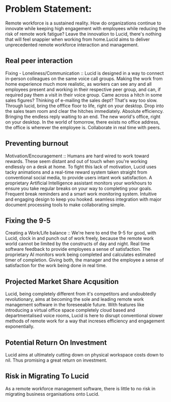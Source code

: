 <H1> Problem Statement: </H1>

Remote workforce is a sustained reality. How do organizations continue to innovate while keeping high engagement with employees while reducing the risk of remote work fatigue? Leave the innovation to Lucid, there's nothing that will feel snappier when working from home.Lucid aims to deliver unprecedented remote workforce interaction and management.


     
     
<H2> Real peer interaction </H2>
Fixing - Loneliness/Communication :: Lucid is designed in a way to connect in-person colleagues on the same voice call groups. Making the work from home experience much more realistic, as workers can see any and all employees present and working in their respective peer group, and can, if required pay them a visit in their voice group. 
Came across a hitch in some sales figures? Thinking of e-mailing the sales dept? That's way too slow. Through lucid, bring the offfice floor to life, right on your desktop. Drop into the sales team room and clear the hitches immediately. Absolute efficiency. Bringing the endless reply waiting to an end. The new world's office, right on your desktop. In the world of tomorrow, there exists no office address, the office is wherever the employee is. Collaborate in real time with peers. 
     
     
    
<H2> Preventing burnout </H2> 
Motivation/Encouragement :: Humans are hard wired to work toward rewards. These seem distant and out of touch when you're working endlessly on a desk at home. To fight this lack of motivation, Lucid uses tacky animations and a real-time reward system taken straight from conventional social media, to provide users intant work satisfaction. 
A proprietary Artificial Intelligence assistant monitors your workhours to ensure you take regular breaks on your way to completing your goals. Frequent break reminders and a smart work monitoring  system. Intuitive and engaging design to keep you hooked. seamless integration with major document processing tools to make collaborating simple.
     
     
     
     
<H2> Fixing the 9-5 </H2>
Creating a Work/Life balance :: We're here to end the 9-5 for good, with Lucid, clock in and punch out of work freely, because the remote work world cannot be limited by the constructs of day and night. 
Real time software feedback to provide employees a sense of satisfaction. The proprietary AI monitors work being completed and calculates estimated timer of completion. Giving both, the manager and the employee a sense of satisfaction for the work being done in real time.
     
     
    
    
<H2> Projected Market Share Acqusition </H2>
Lucid, being completely different from it's competitors and undoubtedly revolutionary, aims at becoming the sole and leading remote work management software in the foreseeable future. 
With features like introducing a virtual office space completely cloud based and departmentalised voice rooms, Lucid is here to disrupt conventional slower methods of remote work for a way that increses efficiency and engagement exponentially.
    
      
<H2> Potential Return On Investment </H2>
Lucid aims at ultimately cutting down on physical workspace costs down to nil. Thus promising a great return on investment. 
      
      
<H2> Risk in Migrating To Lucid </H2>
As a remote workforce management software, there is little to no risk in migrating business organisations onto Lucid.
